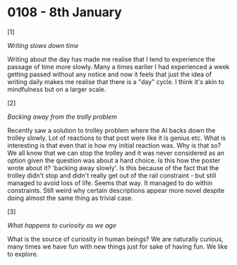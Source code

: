 # 0108 - 8th January

[1]

*Writing slows down time*

Writing about the day has made me realise that I tend to experience the passage of time more slowly. Many a times earlier I had experienced a week getting passed without any notice and now it feels that just the idea of writing daily makes me realise that there is a "day" cycle. I think it's akin to mindfulness but on a larger scale.


[2]

*Backing away from the trolly problem*

Recently saw a solution to trolley problem where the AI backs down the trolley slowly. Lot of reactions to that post were like it is genius etc. What is interesting is that even that is how my initial reaction was. Why is that so? We all know that we can stop the trolley and it was never considered as an option given the question was about a hard choice. Is this how the poster wrote about it? 'backing away slowly'. Is this because of the fact that the trolley didn't stop and didn't really get out of the rail constraint - but still managed to avoid loss of life. Seems that way. It managed to do within constraints. Still weird why certain descriptions appear more novel despite doing almost the same thing as trivial case.

[3]

*What happens to curiosity as we age*

What is the source of curiosity in human beings? We are naturally curious, many times we have fun with new things just for sake of having fun. We like to explore.
